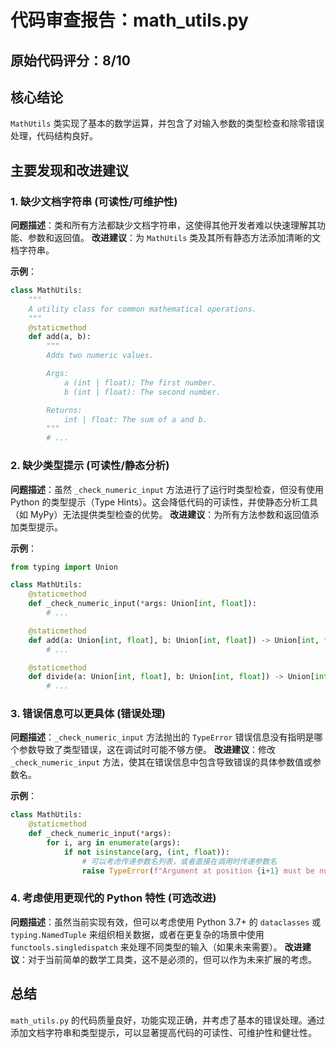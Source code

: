 # 代码审查报告：math_utils.py

## 原始代码评分：8/10

## 核心结论
`MathUtils` 类实现了基本的数学运算，并包含了对输入参数的类型检查和除零错误处理，代码结构良好。

## 主要发现和改进建议

### 1. 缺少文档字符串 (可读性/可维护性)
**问题描述**：类和所有方法都缺少文档字符串，这使得其他开发者难以快速理解其功能、参数和返回值。
**改进建议**：为 `MathUtils` 类及其所有静态方法添加清晰的文档字符串。

**示例**：
```python
class MathUtils:
    """
    A utility class for common mathematical operations.
    """
    @staticmethod
    def add(a, b):
        """
        Adds two numeric values.

        Args:
            a (int | float): The first number.
            b (int | float): The second number.

        Returns:
            int | float: The sum of a and b.
        """
        # ...
```

### 2. 缺少类型提示 (可读性/静态分析)
**问题描述**：虽然 `_check_numeric_input` 方法进行了运行时类型检查，但没有使用 Python 的类型提示（Type Hints）。这会降低代码的可读性，并使静态分析工具（如 MyPy）无法提供类型检查的优势。
**改进建议**：为所有方法参数和返回值添加类型提示。

**示例**：
```python
from typing import Union

class MathUtils:
    @staticmethod
    def _check_numeric_input(*args: Union[int, float]):
        # ...

    @staticmethod
    def add(a: Union[int, float], b: Union[int, float]) -> Union[int, float]:
        # ...

    @staticmethod
    def divide(a: Union[int, float], b: Union[int, float]) -> Union[int, float]:
        # ...
```

### 3. 错误信息可以更具体 (错误处理)
**问题描述**：`_check_numeric_input` 方法抛出的 `TypeError` 错误信息没有指明是哪个参数导致了类型错误，这在调试时可能不够方便。
**改进建议**：修改 `_check_numeric_input` 方法，使其在错误信息中包含导致错误的具体参数值或参数名。

**示例**：
```python
class MathUtils:
    @staticmethod
    def _check_numeric_input(*args):
        for i, arg in enumerate(args):
            if not isinstance(arg, (int, float)):
                # 可以考虑传递参数名列表，或者直接在调用时传递参数名
                raise TypeError(f"Argument at position {i+1} must be numeric (int or float), but got {type(arg).__name__} with value {arg}.")
```

### 4. 考虑使用更现代的 Python 特性 (可选改进)
**问题描述**：虽然当前实现有效，但可以考虑使用 Python 3.7+ 的 `dataclasses` 或 `typing.NamedTuple` 来组织相关数据，或者在更复杂的场景中使用 `functools.singledispatch` 来处理不同类型的输入（如果未来需要）。
**改进建议**：对于当前简单的数学工具类，这不是必须的，但可以作为未来扩展的考虑。

## 总结
`math_utils.py` 的代码质量良好，功能实现正确，并考虑了基本的错误处理。通过添加文档字符串和类型提示，可以显著提高代码的可读性、可维护性和健壮性。